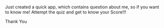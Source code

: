 Just created a quick app, which contains question about me, so if you want to know me! Attempt the quiz and get to know your Score!!!

Thank You
